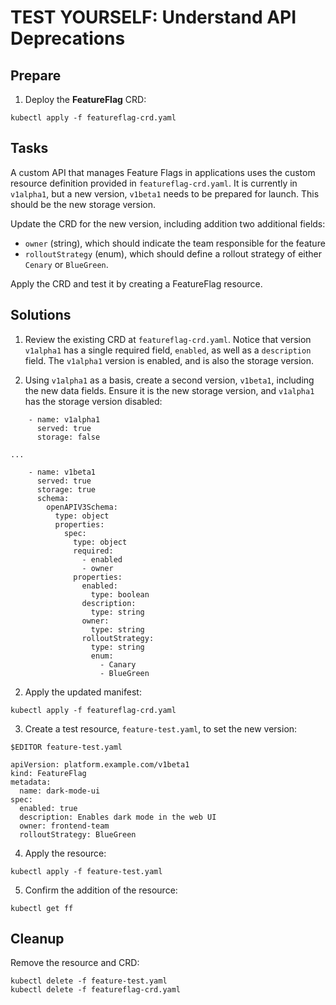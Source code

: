 # TEST YOURSELF: Understand API Deprecations

## Prepare

1. Deploy the **FeatureFlag** CRD:

```
kubectl apply -f featureflag-crd.yaml
```

## Tasks

A custom API that manages Feature Flags in applications uses the custom resource definition provided in `featureflag-crd.yaml`. It is currently in `v1alpha1`, but a new version, `v1beta1` needs to be prepared for launch. This should be the new storage version.

Update the CRD for the new version, including addition two additional fields: 

- `owner` (string), which should indicate the team responsible for the feature
- `rolloutStrategy` (enum), which should define a rollout strategy of either `Cenary` or `BlueGreen`.

Apply the CRD and test it by creating a FeatureFlag resource.

## Solutions

1. Review the existing CRD at `featureflag-crd.yaml`. Notice that version `v1alpha1` has a single required field, `enabled`, as well as a `description` field. The `v1alpha1` version is enabled, and is also the storage version.

2. Using `v1alpha1` as a basis, create a second version, `v1beta1`, including the new data fields. Ensure it is the new storage version, and `v1alpha1` has the storage version disabled:

```
    - name: v1alpha1
      served: true
      storage: false
```

`...`

```
    - name: v1beta1
      served: true
      storage: true
      schema:
        openAPIV3Schema:
          type: object
          properties:
            spec:
              type: object
              required:
                - enabled
                - owner
              properties:
                enabled:
                  type: boolean
                description:
                  type: string
                owner:
                  type: string
                rolloutStrategy:
                  type: string
                  enum:
                    - Canary
                    - BlueGreen
```

2. Apply the updated manifest:

```
kubectl apply -f featureflag-crd.yaml
```

3. Create a test resource, `feature-test.yaml`, to set the new version:

```
$EDITOR feature-test.yaml
```

```
apiVersion: platform.example.com/v1beta1
kind: FeatureFlag
metadata:
  name: dark-mode-ui
spec:
  enabled: true
  description: Enables dark mode in the web UI
  owner: frontend-team
  rolloutStrategy: BlueGreen
```

4. Apply the resource:

```
kubectl apply -f feature-test.yaml
```

5. Confirm the addition of the resource:

```
kubectl get ff
```

## Cleanup

Remove the resource and CRD:

```
kubectl delete -f feature-test.yaml
kubectl delete -f featureflag-crd.yaml
```
